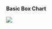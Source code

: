<b>Basic Box Chart</b>

![](https://github.com/SayaliSonawane/Plotly_Offline_Python/blob/master/Pie%20Chart/Store_type.jpeg?raw=true)
